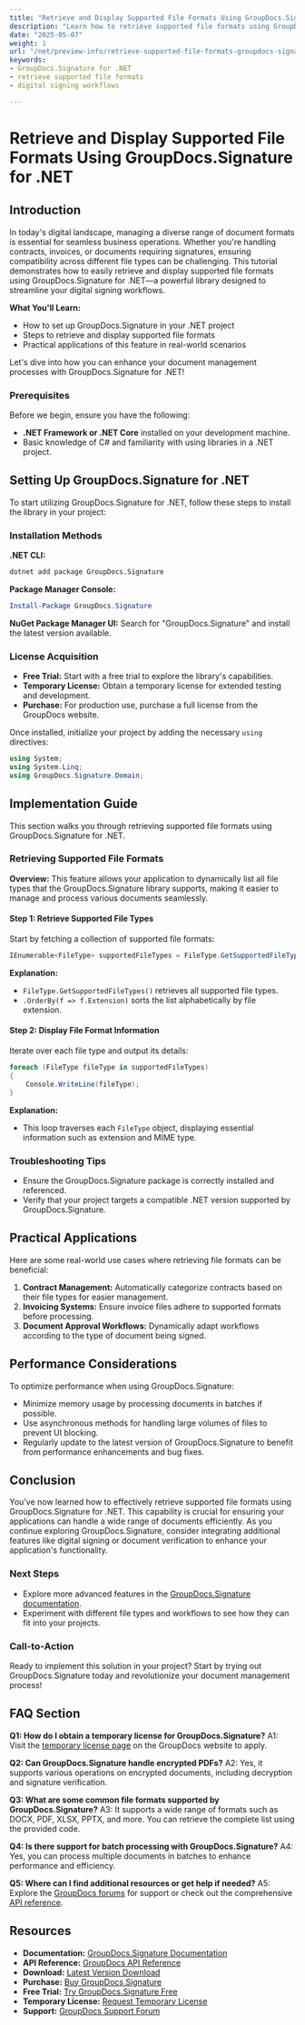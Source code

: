 ```yaml
---
title: "Retrieve and Display Supported File Formats Using GroupDocs.Signature for .NET"
description: "Learn how to retrieve supported file formats using GroupDocs.Signature for .NET. This guide simplifies digital signing workflows with easy setup and code examples."
date: "2025-05-07"
weight: 1
url: "/net/preview-info/retrieve-supported-file-formats-groupdocs-signature-net/"
keywords:
- GroupDocs.Signature for .NET
- retrieve supported file formats
- digital signing workflows

---
```



# Retrieve and Display Supported File Formats Using GroupDocs.Signature for .NET

## Introduction

In today's digital landscape, managing a diverse range of document formats is essential for seamless business operations. Whether you're handling contracts, invoices, or documents requiring signatures, ensuring compatibility across different file types can be challenging. This tutorial demonstrates how to easily retrieve and display supported file formats using GroupDocs.Signature for .NET—a powerful library designed to streamline your digital signing workflows.

**What You'll Learn:**
- How to set up GroupDocs.Signature in your .NET project
- Steps to retrieve and display supported file formats
- Practical applications of this feature in real-world scenarios

Let's dive into how you can enhance your document management processes with GroupDocs.Signature for .NET!

### Prerequisites

Before we begin, ensure you have the following:
- **.NET Framework or .NET Core** installed on your development machine.
- Basic knowledge of C# and familiarity with using libraries in a .NET project.

## Setting Up GroupDocs.Signature for .NET

To start utilizing GroupDocs.Signature for .NET, follow these steps to install the library in your project:

### Installation Methods

**.NET CLI:**
```bash
dotnet add package GroupDocs.Signature
```

**Package Manager Console:**
```powershell
Install-Package GroupDocs.Signature
```

**NuGet Package Manager UI:** 
Search for "GroupDocs.Signature" and install the latest version available.

### License Acquisition
- **Free Trial:** Start with a free trial to explore the library's capabilities.
- **Temporary License:** Obtain a temporary license for extended testing and development.
- **Purchase:** For production use, purchase a full license from the GroupDocs website.

Once installed, initialize your project by adding the necessary `using` directives:

```csharp
using System;
using System.Linq;
using GroupDocs.Signature.Domain;
```

## Implementation Guide

This section walks you through retrieving supported file formats using GroupDocs.Signature for .NET.

### Retrieving Supported File Formats

**Overview:**
This feature allows your application to dynamically list all file types that the GroupDocs.Signature library supports, making it easier to manage and process various documents seamlessly.

#### Step 1: Retrieve Supported File Types

Start by fetching a collection of supported file formats:

```csharp
IEnumerable<FileType> supportedFileTypes = FileType.GetSupportedFileTypes().OrderBy(f => f.Extension);
```

**Explanation:**
- `FileType.GetSupportedFileTypes()` retrieves all supported file types.
- `.OrderBy(f => f.Extension)` sorts the list alphabetically by file extension.

#### Step 2: Display File Format Information

Iterate over each file type and output its details:

```csharp
foreach (FileType fileType in supportedFileTypes)
{
    Console.WriteLine(fileType);
}
```

**Explanation:**
- This loop traverses each `FileType` object, displaying essential information such as extension and MIME type.

### Troubleshooting Tips

- Ensure the GroupDocs.Signature package is correctly installed and referenced.
- Verify that your project targets a compatible .NET version supported by GroupDocs.Signature.

## Practical Applications

Here are some real-world use cases where retrieving file formats can be beneficial:
1. **Contract Management:** Automatically categorize contracts based on their file types for easier management.
2. **Invoicing Systems:** Ensure invoice files adhere to supported formats before processing.
3. **Document Approval Workflows:** Dynamically adapt workflows according to the type of document being signed.

## Performance Considerations

To optimize performance when using GroupDocs.Signature:
- Minimize memory usage by processing documents in batches if possible.
- Use asynchronous methods for handling large volumes of files to prevent UI blocking.
- Regularly update to the latest version of GroupDocs.Signature to benefit from performance enhancements and bug fixes.

## Conclusion

You've now learned how to effectively retrieve supported file formats using GroupDocs.Signature for .NET. This capability is crucial for ensuring your applications can handle a wide range of documents efficiently. As you continue exploring GroupDocs.Signature, consider integrating additional features like digital signing or document verification to enhance your application's functionality.

### Next Steps
- Explore more advanced features in the [GroupDocs.Signature documentation](https://docs.groupdocs.com/signature/net/).
- Experiment with different file types and workflows to see how they can fit into your projects.

### Call-to-Action
Ready to implement this solution in your project? Start by trying out GroupDocs.Signature today and revolutionize your document management process!

## FAQ Section

**Q1: How do I obtain a temporary license for GroupDocs.Signature?**
A1: Visit the [temporary license page](https://purchase.groupdocs.com/temporary-license/) on the GroupDocs website to apply.

**Q2: Can GroupDocs.Signature handle encrypted PDFs?**
A2: Yes, it supports various operations on encrypted documents, including decryption and signature verification.

**Q3: What are some common file formats supported by GroupDocs.Signature?**
A3: It supports a wide range of formats such as DOCX, PDF, XLSX, PPTX, and more. You can retrieve the complete list using the provided code.

**Q4: Is there support for batch processing with GroupDocs.Signature?**
A4: Yes, you can process multiple documents in batches to enhance performance and efficiency.

**Q5: Where can I find additional resources or get help if needed?**
A5: Explore the [GroupDocs forums](https://forum.groupdocs.com/c/signature/) for support or check out the comprehensive [API reference](https://reference.groupdocs.com/signature/net/).

## Resources
- **Documentation:** [GroupDocs.Signature Documentation](https://docs.groupdocs.com/signature/net/)
- **API Reference:** [GroupDocs API Reference](https://reference.groupdocs.com/signature/net/)
- **Download:** [Latest Version Download](https://releases.groupdocs.com/signature/net/)
- **Purchase:** [Buy GroupDocs.Signature](https://purchase.groupdocs.com/buy)
- **Free Trial:** [Try GroupDocs.Signature Free](https://releases.groupdocs.com/signature/net/)
- **Temporary License:** [Request Temporary License](https://purchase.groupdocs.com/temporary-license/)
- **Support:** [GroupDocs Support Forum](https://forum.groupdocs.com/c/signature/)
